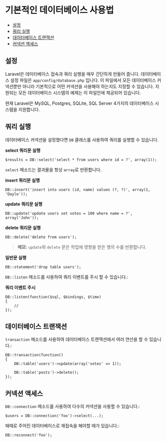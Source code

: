 # 기본적인 데이터베이스 사용법

- [설정](#configuration)
- [쿼리 실행](#running-queries)
- [데이터베이스 트랜잭션](#database-transactions)
- [커넥션 액세스](#accessing-connections)

<a name="configuration"></a>
## 설정

Laravel은 데이터베이스 접속과 쿼리 실행을 매우 간단하게 만들어 줍니다. 데이터베이스 설정 파일은 `app/config/database.php` 입니다. 이 파일에서 모든 데이터베이스 커넥션뿐만 아니라 기본적으로 어떤 커넥션을 사용해야 하는지도 지정할 수 있습니다. 지원되는 모든 데이터베이스 시스템의 예제는 이 파일안에 제공되어 있습니다.

현재 Laravel은 MySQL, Postgres, SQLite, SQL Server 4가지의 데이터베이스 시스템을 지원합니다.

<a name="running-queries"></a>
## 쿼리 실행

데이터베이스 커넥션을 설정했다면 `DB` 클래스를 사용하여 쿼리를 실행할 수 있습니다.

**select 쿼리문 실행**

    $results = DB::select('select * from users where id = ?', array(1));

`select` 메소드는 결과물을 항상 `array`로 반환합니다.

**insert 쿼리문 실행**

	DB::insert('insert into users (id, name) values (?, ?)', array(1, 'Dayle'));

**update 쿼리문 실행**

	DB::update('update users set votes = 100 where name = ?', array('John'));

**delete 쿼리문 실행**

	DB::delete('delete from users');

> **메모:** `update`와 `delete` 문은 작업에 영향을 받은 행의 수를 반환합니다.

**일반문 실행**

	DB::statement('drop table users');

`DB::listen` 메소드를 사용하여 쿼리 이벤트를 주시 할 수 있습니다.:

**쿼리 이벤트 주시**

	DB::listen(function($sql, $bindings, $time)
	{
		//
	});

<a name="database-transactions"></a>
## 데이터베이스 트랜잭션

`transaction` 메소드를 사용하여 데이터베이스 트랜잭션에서 여러 연산을 할 수 있습니다.:

	DB::transaction(function()
	{
		DB::table('users')->update(array('votes' => 1));

		DB::table('posts')->delete();
	});

<a name="accessing-connections"></a>
## 커넥션 액세스

`DB::connection` 메소드를 사용하여 다수의 커넥션을 사용할 수 있습니다.:

	$users = DB::connection('foo')->select(...);

때때로 주어진 데이터베이스로 재접속을 해야할 때가 있습니다.:

	DB::reconnect('foo');
